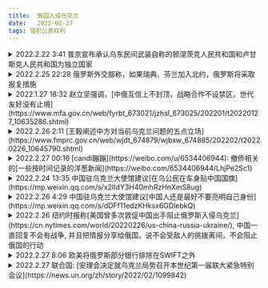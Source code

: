 ```yaml
---
title:  俄国入侵乌克兰
date:   2022-02-27
tags: 侵犯公民权利
---
```

<details markdown=1><summary markdown='span'>2022.2.22 3:41 普京宣布承认乌东民间武装自称的顿涅茨克人民共和国和卢甘斯克人民共和国为独立国家</summary>
[王磬](https://weibo.com/1747817202/LgBxTfm57): [简单总结下今晚，以及谈下该如何理解"普京宣布承认乌东两区为独立国家"这件事](https://weibo.com/1747817202/LgBxTfm57)

- 普京发表了一个长达一小时的电视演讲，内容很多，大意是：  
1）乌克兰从来就不是一个真正的国家，而是被俄罗斯创造的。乌克兰之所以会从俄罗斯分裂出去都是斯大林和列宁的错，现在要修正过来。  
2）乌克兰加入北约的计划对俄罗斯构成了直接威胁，乌克兰是美国的傀儡。  
3）乌克兰当局十分腐败，俄罗斯才能拯救它。  
4）宣布承认乌东两个地区的独立地位。

- 不少观察家认为这次演讲是富有侵略性的。俄罗斯研究专家Sam Greene称，他看过很多普京的演讲，但从没有像这一次这样的黑暗。没有了“2014年克里米亚演讲中的那种兴奋感、也没有那种高尚的道德感”。直接否定了乌克兰作为一个国家的存在，“这是一个为了让人们愤怒的演讲”。  
其中还有一些值得回味的小插曲，比如普京自曝他在多年以前跟克林顿见面时就提过俄罗斯加入北约的问题，但克林顿没怎么搭理他。演讲的前二十分钟里普京都在讲历史，为什么乌克兰自古以来就是俄罗斯不可分割的一部分？对此普京有一套完整的论述: [普京：关于俄罗斯人和乌克兰人的历史统一](https://weibo.com/ttarticle/p/show?id=2309404738701334020571)

- 第4）是讲话中最重要的内容。在演讲开始之前，普京已经电话告知了马克龙和朔尔茨，将签署法令承认顿涅茨克人民共和国和卢甘斯克人民共和国独立。所以不算意外。关于这两个独立地区与乌东冲突的来龙去脉见界面新闻: [打了八年，乌克兰东部到底有何冲突？](https://www.jiemian.com/article/7118272.html)。

- 该如何理解“普京承认乌东两地区独立”这件事？它最直接的后果，是意味着《明斯克协议》的破产。这是目前乌俄危机中最重要的斡旋框架，它的夭折意味着用外交途径解决乌俄危机已经基本堵死。  
2014年乌东冲突之后，由德法斡旋，与乌俄签了第一份《明斯克协议》，该协议的目的是在乌克兰现有边界内建立一个基于联邦制形式的东部政治解决方案。但这次协议签订后不久就很快再度开火。于是就有了第二个版本的《明斯克协议》，其中包括全面停火、撤走重型武器等。今年的乌俄危机中，《明斯克协议》框架下的”诺曼底模式“扮演了非常重要的作用。值得一提的是，中国也支持俄罗斯回到《明斯克协议》的框架中解决乌俄危机（王毅外长前几天在慕尼黑会议上的发言）

- 演讲结束后大约一个小时，普京宣布将向乌东两个新“独立”的地区派遣军队——以“维和部队”的名义。这算不算开战？有一些可以阐释的空间。它跟直接进攻基辅的性质还是很不一样的。这一方面意味着俄军将事实上正式迈过乌克兰的国境线，但另一方面，由于顿巴斯地区的冲突已经持续了八年，俄罗斯的军事力量此前也已经以军事援助的形式存在于该地区，是个灰色地带。不过，不管现在是否算全面开战，从普京今晚的演讲来看，他的目标肯定不会止于顿巴斯；他想拿下整个乌克兰。

- 现在的问题是各方会如何反应。欧美是否认为这一决定足以引发对俄罗斯的经济制裁？白宫在简报会上重申美军不会进入乌克兰作战。被问到俄罗斯进军顿巴斯是否能算军事进犯？回答称俄罗斯从2014年之后就以各种形式存在在那里。拜登称将对宣布独立的两个地区做出相应经济制裁，包括禁止美国人在乌东地区进行贸易投资经济活动，不过制裁尚不会直接波及俄罗斯。法国、德国、英国、欧盟也表示将会集体行动做出相应制裁。联合国安理会将在美东时间周一晚9点召开紧急会议。乌克兰正式请求安理会提供安全保障，唐宁街则说鲍里斯将在周二6点半爬起来开会，专门讲下制裁的事（当首相还真是蛮辛苦的。。。
</details>

<details markdown=1><summary markdown='span'>2022.2.25 22:28 俄罗斯外交部称，如果瑞典、芬兰加入北约，俄罗斯将采取报复措施</summary>
Fox News: [Russia says Finland, Sweden could face consequences if countries move to join NATO](https://www.foxnews.com/world/russia-finland-sweden-nato)
<details markdown=1>
A Russian official on Friday issued a warning to Finland and Sweden should both nations intend to join NATO, saying such moves would have "serious military-political repercussions."

During a news briefing, Russian foreign ministry spokesperson Maria Zakharova made the remarks as Russian forces continue to battle the Ukrainian military following an unprovoked invasion into the neighboring country.   
"Finland and Sweden should not base their security on damaging the security of other countries and their accession to NATO can have detrimental consequences and face some military and political consequences," she said in a video clip.   
The ministry later posted the same threat on Twitter.   
"We regard the Finnish government’s commitment to a military non-alignment policy as an important factor in ensuring security and stability in northern Europe," the tweet reads. "Finland’s accession to @NATO would have serious military and political repercussions."  
"Partnership with the alliance is very important for us. While maintaining a strong national defense, we retain the opportunity to apply for membership," he wrote. "It is the sovereign right of each nation to make decisions on its security policy."

In an interview with Fox News, Finnish Ambassador to the United States, Mikko Hautala, said Russia has always voiced opposition to his nation's membership to NATO.   
"I think we are really well prepared. We have one of the best armies in Europe. We have a really strong defense. We have really good international partners," he said. "We are not in a position that we would get scared because of one statement. There's nothing new. That's the old Russian position."  
"They've been telling that for many, many years," he added. 

Ukrainian leaders have expressed a desire to join NATO, but Russia has expressed fierce opposition to an expansion of the 30-member alliance, particularly on its border with neighboring Ukraine.   
As of Friday, Russian forces were closing in on the Ukrainian capital of Kyiv, but American intelligence experts have said Ukraine is putting up a greater resistance than anticipated. In an effort to defend the country, the government has handed out arms to citizens willing to fight. 

NATO Secretary-General Jens Stoltenberg said Thursday that the alliance would defend its member states should Moscow launch an attack.  
On Friday, he said NATO deployed its Response Force for collective security after Russian President Vladimir Putin threatened the alliance by telling it to withdraw forces from member nations or face consequences.  
"This goes far beyond Ukraine," Stoltenberg said. "This is about how Russia is actually challenging, contesting core values for our security. Then warning that NATO should withdraw all forces and infrastructure from almost half of our members."

NATO has not engaged in the conflict and has not sent any troops to help defend Ukraine. On Thursday, President Biden said the United States could get involved should Russian forces move into NATO countries.   
"If he did move into NATO countries we will be involved," he said of Putin. "We will be involved."
</details>{:style="margin-left: 2em"}
</details>

<details markdown=1><summary markdown='span'>2022.1.27 18:32 赵立坚强调，[中俄互信上不封顶，战略合作不设禁区，世代友好没有止境](https://www.mfa.gov.cn/web/fyrbt_673021/jzhsl_673025/202201/t20220127_10635286.shtml)</summary>
总台央广记者：俄罗斯外长拉夫罗夫26日表示，俄中新时代全面战略协作伙伴关系是21世纪国家间关系的典范，在某些方面甚至超过传统军事政治同盟关系。西方正企图利用制裁、舆论妖魔化、情报机构滋事挑衅等一切卑鄙手段，对像俄中这样奉行独立自主政策的国家施加“惩罚”。请问中方对此有何评论？

赵立坚：我们注意到了拉夫罗夫外长对两国关系作出的积极表态。这体现了俄中双方对发展两国关系的高度共识，中方对此表示赞赏。  
我想强调，**中俄互信上不封顶，战略合作不设禁区，世代友好没有止境**。两国将彼此视为外交优先方向，是基于各自长远发展作出的战略抉择，根本目的是造福两国和两国人民，维护世界和平稳定与国际公平正义。中俄关系是真正意义上新型大国关系的典范。对于非友即敌的冷战思维和基于一己私利拼凑起来的各种所谓“同盟”和“小圈子”，中俄不感兴趣，更不屑仿效。任何妖魔化和挑衅滋事的企图都注定失败。我们愿意继续同俄方一道，沿着两国元首擘画的方向坚定前行，充分释放两国合作的巨大潜力和优势，为动荡变革的世界注入更多稳定性和正能量。
</details>

<details markdown=1><summary markdown='span'>2022.2.26 2:11 [王毅阐述中方对当前乌克兰问题的五点立场](https://www.fmprc.gov.cn/web/wjdt_674879/wjbxw_674885/202202/t20220226_10645790.shtml)</summary>
2022年2月25日，国务委员兼外长王毅应约分别与英国外交大臣特拉斯、欧盟外交高级代表博雷利和法国总统顾问博纳通电话，重点就乌克兰局势深入交换意见。王毅阐述了中方对乌克兰问题的基本立场，概括为以下五点：  
一、中方主张尊重和保障各国的主权和领土完整，切实遵守联合国宪章宗旨和原则。这一立场是一贯的，也是明确的，在乌克兰问题上同样适用。  
二、中方倡导共同、综合、合作、可持续的安全观。认为一国的安全不能以损害他国安全为代价，地区安全更不能以强化甚至扩张军事集团来保障。冷战思维应当彻底摒弃。各国的合理安全关切应予尊重。在北约连续五轮东扩情况下，俄罗斯在安全方面的正当诉求理应得到重视和妥善解决。  
三、中方一直关注乌克兰问题的演变，目前的局势是我们不愿看到的。当务之急是各方保持必要克制，避免乌克兰现地事态继续恶化甚至走向失控。平民的生命财产安全应当得到有效保障，尤其要防止出现大规模人道主义危机。  
四、中方支持和鼓励一切有利于和平解决乌克兰危机的外交努力。中方欢迎俄罗斯和乌克兰尽快举行直接对话谈判。乌克兰问题的演变有着复杂历史经纬。乌克兰应当成为东西方沟通的桥梁，而不应沦为大国对抗的前沿。中方也支持欧方与俄罗斯就欧洲安全问题进行平等对话，秉持安全不可分割理念，最终形成平衡、有效、可持续的欧洲安全机制。  
五、中方认为联合国安理会应当为解决乌克兰问题发挥建设性作用，要以地区和平稳定为重，以各国普遍安全为重。安理会采取的行动应当给紧张局势降温而不是火上浇油，应当有利于推动外交解决而不是使局势进一步升级。鉴此，中方历来不赞成安理会决议动辄引用授权动武和制裁的第七章。  
王毅说，中国作为安理会常任理事国和负责任大国，始终忠实履行自身国际义务，为维护世界和平稳定发挥建设性作用。在和平与安全问题上，中国是纪录最好的大国。我们从未侵略他国、从不搞代理人战争、从不寻求势力范围、从不参与军事集团对抗。中国坚持走和平发展道路，致力于构建人类命运共同体。我们将继续坚定反对一切霸权强权，坚定维护广大发展中国家特别是中小国家的正当合法权益。
</details>

<details markdown=1><summary markdown='span'>2022.2.27 00:16 [candi蹦蹦](https://weibo.com/u/6534406944): 撤侨相关的[一些按时间记录的洋葱新闻](https://weibo.com/6534406944/LhjPe2Sc1)</summary>
<div markdown=1>
22.1.23 [美国要求美国公民离开乌克兰](https://www.cnbc.com/2022/01/24/state-department-urges-us-citizens-to-leave-ukraine-amid-russian-tension.html)  
22.1.24 [澳大利亚建议撤侨](https://www.theguardian.com/australia-news/2022/jan/25/australians-told-to-leave-ukraine-immediately-as-russian-military-threat-increases)  
22.2.11 [英国建议公民离开乌克兰](https://www.theguardian.com/uk-news/2022/feb/11/foreign-office-urges-uk-citizens-ukraine-leave-as-soon-as-possible)  
22.2.12 [日本要求日本公民离开乌克兰](https://english.kyodonews.net/news/2022/02/d43b59c2b0ee-japan-urges-nationals-to-leave-ukraine-over-crisis.html)  
22.2.12 [加拿大要求撤侨](https://www.aa.com.tr/en/world/canada-urges-its-citizens-to-immediately-leave-ukraine/2500539)  
22.2.12 [德国建议撤侨](https://www.dw.com/en/germany-joins-eu-nato-members-telling-citizens-to-leave-ukraine/a-60758319)  
22.2.13 [新加坡建议撤侨](https://www.channelnewsasia.com/singapore/singaporeans-ukraine-advised-leave-soon-possible-mfa-2495906)  
22.2.15 [美国关闭驻基辅大使馆](https://edition.cnn.com/2022/02/14/politics/us-embassy-kyiv-closure/index.html)  
<details markdown=1><summary markdown='span'>22.2.25 财新网: [中国开始部署包机安排撤侨](https://weibo.com/1663937380/Lh9Jpyqu8)</summary>
俄罗斯对乌克兰的进攻进入第二天，联合国2月25日表示，至少有127名平民伤亡。2月25日凌晨，中国驻乌克兰大使馆发布紧急通知，准备分批包机接返在乌中国公民，开始人员登记。  
中国驻乌大使馆称，当前中国在乌公民和中资企业处于较高安全风险，持有中国护照或旅行证的包括香港、澳门、台湾地区在内的中国公民可登记搭乘包机回国。搭乘包机根据自愿原则，包机派出时间根据飞行安全情况确定，届时将提前通知。登记时间截止到当地时间2月27日晚12点 。大使馆还提醒，期间做好安全和疫情防护，提前准备登机物品
</details>

<details markdown=1><summary markdown='span'>22.2.27 19:00 环球时报: [中国驻乌克兰使馆正协调其他方式撤侨](https://weibo.com/1974576991/Lhrbe9eDk)</summary>
【中国驻乌克兰使馆：除包机撤侨外，还在协调中国公民以其他方式离开乌克兰】

在紧张的俄乌局势中，滞留乌克兰的中国同胞牵动人心。27日，《环球时报》记者从中国驻乌克兰大使馆方面独家获悉，目前撤侨工作正在紧锣密鼓地展开。为保障与在乌同胞沟通渠道顺畅，使馆特意增设领事保护电话，协调出境、领事保护、安抚情绪等相关工作也在大力推进。中国驻乌使馆方面对《环球时报》记者表示，“虽然困难很多，但还是会有办法的”“广大同胞提出的愿望，我们会努力实现，民之所愿就是我们努力奋斗的目标。”  
“撤侨是使馆当前工作的重中之重。”中国驻乌克兰大使馆相关人士27日独家对《环球时报》记者表示：“在目前情况下，很多中国公民希望能够撤离回国。虽然这是一项复杂的系统性工作，做起来费心费力，但使馆上下仍在紧锣密鼓的展开撤侨工作。”  
这位中国驻乌使馆人士介绍，保障中国公民的安全是撤侨的前提条件，如果在撤离过程中遇到危险，就违背了撤离的初衷。为此，使馆需要从各方面着手，做出周密的安排。比如组织中国公民进行登记调查、和乌方进行前期沟通、做好应急预案等，工作量很大，现在每个环节都在紧张的推进当中。  
该人士还谈到了包机撤离的危险性，他说，现在当地实施严格的空中管制措施，空中时常遭遇炮击和导弹，如果在包机撤离过程中遇到危险，后果将不堪设想，因此现阶段包机撤侨的方案很难执行。  
“虽然困难很多，但还是会有办法的。”这位使馆人士对《环球时报》记者表示，“使馆正在积极考虑其他撤离方案，只要安全条件稍一具备，就会立即启动”。他说：“广大中国同胞提出的愿望，我们会努力实现，民之所愿就是我们努力奋斗的目标”。

《环球时报》记者了解到，除撤侨以外，中国驻乌使馆还在积极协调中国公民以其他方式离开乌克兰境内。相关人士透露，现在有中国同胞自行驾车到乌克兰西部地区与乌接壤的波兰、斯洛伐克、匈牙利等国，由于现在往西走的人很多，队伍排起长龙，在出境方面遇到很大困难。使馆通过和乌克兰方面协调，协助中国公民顺利出关。比如，昨天华为公司的40余名员工已经安全抵达斯洛伐克。

为保障在乌中国公民的人身和财产安全，中国驻乌使馆加紧推进一系列工作。这名相关人士对《环球时报》记者说，使馆第一时间把当地的安全提醒和有关规定传达给同胞，比如“宵禁的时候不能外出”“不能随意在街上走动”“远离窗户”“不要开灯”“听见防空警报要赶紧去地下室、避难所避难”等等。有的华人华侨不懂外语，使馆会事无巨细的逐一提醒。  
在当前局势下，做好在乌同胞的安抚工作也是使馆的工作重点。为保障与在乌同胞的沟通渠道顺畅，使馆特意增设领事保护电话，尽可能多与他们接触、倾听他们的诉求。此外，我驻乌使馆也在努力进行领事保护工作，比如有中国企业在乌克兰经营的工厂或者农场遇到困难，处于交战区，使馆就会做一些相关工作，争取能够使他们的财产得到保全。  
27日早些时候，中国驻乌克兰大使范先荣发表致全体在乌中国同胞的信，澄清有关“大使逃跑”的不实传闻，称“中国大使还在基辅，还在与广大的同胞们共同面对当前这段特殊困难的时期”。范先荣表示，我们每日每夜、加班加点做的最重要工作，就是大家的安危。所以我请大家放心，并且要有信心，中国使馆绝不会置大家的安危于不顾。中国共产党的初心和使命就是人民，现在民众有了困难，怎么可能看着不管！  
范先荣强调，祖国就在身后，使馆就在身边！这句话是真的。让我们大家一起来，共同努力，战胜目前暂时的困难，鼓励“同胞们，加油！”
</details>

<details markdown=1><summary markdown='span'>22.1.28 外交部: [中国呼吁各方保持冷静](https://www.mfa.gov.cn/web/fyrbt_673021/jzhsl_673025/202201/t20220128_10636086.shtml)</summary>
中新社记者：据报道，1月26日，埃塞俄比亚联邦政府通过决议，决定提前结束全国紧急状态。中方对此有何评论？

赵立坚：中方对埃塞俄比亚国内局势改善、政府决定提前结束全国紧急状态感到高兴。我们始终相信埃塞人民有智慧、有能力处理好内部事务，支持埃塞有关各方通过对话和谈判化解分歧，早日实现持久的停火与和解。  
中方一贯为非洲之角地区和平稳定积极发挥建设性作用。前不久，王毅国务委员兼外长访非期间提出“非洲之角和平发展构想”，得到了包括埃塞俄比亚在内的地区国家积极响应。中方愿同各方一道，继续为实现地区持久和平与发展繁荣共同努力。
</details>

<details markdown=1><summary markdown='span'>22.2.17 外交部: ["俄罗斯入侵乌克兰"是虚假信息](https://www.mfa.gov.cn/web/fyrbt_673021/jzhsl_673025/202202/t20220217_10643117.shtml)</summary>
总台央视记者：昨天，俄罗斯外交部发言人扎哈罗娃再次批评渲染“俄罗斯入侵乌克兰”做法，表示已经很久未见如此大量的虚假信息、污蔑和谎言集中出现。但美方声称，俄进一步军事“侵略”乌克兰的风险仍然存在。发言人对此有何评论？

汪文斌：散布虚假信息、制造紧张空气无助于乌克兰问题的解决，鼓吹集团对抗、挥舞制裁大棒只会给对话谈判增添阻力。美方应当重视并解决俄方在安全保障问题上的正当合理关切，为各方在新明斯克协议基础上寻求政治解决乌克兰问题发挥建设性作用，而不是炒作渲染危机、刺激局势紧张。中方支持一切符合新明斯克协议方向和精神的努力。
</details>

<details markdown=1><summary markdown='span'>22.2.18 外交部: [政治解决乌克兰问题不能以释放战争烟雾弹为筹码](https://www.mfa.gov.cn/web/fyrbt_673021/jzhsl_673025/202202/t20220218_10643443.shtml)</summary>
总台央视记者：当地时间17日，美国务卿布林肯在联合国安理会发表讲话称，美情报显示俄已走上战争道路，计划未来数日内进攻乌克兰。他还称，美分享上述情报旨在阻止战争而非发动战争。请问中方对此有何评论？

汪文斌：美国情报部门的可信度如何，在伊拉克、乌克兰等问题上已经得到检验。  
我要强调的是，政治解决乌克兰问题不能以释放“战争”烟雾弹为筹码，不能以制裁施压相威胁、更不能以煽动集团对抗为手段。各方应在新明斯克协议基础上，通过对话谈判妥善处理包括俄方在内的各方合理安全关切，推动乌克兰危机及相关问题的全面解决。
</details>

22.2.19 8:46 [赵立坚个人微博](https://weibo.com/u/7286955267): [美国情报就是个笑话【#中方回应美情报显示俄计划进攻乌克兰# 】@外交部发言人办公室 @人民视频](https://weibo.com/7286955267/Lg9KilThF)

<details markdown=1><summary markdown='span'>22.2.22 外交部: ["安全不可分割"原则很重要](https://www.mfa.gov.cn/web/fyrbt_673021/jzhsl_673025/202202/t20220222_10644486.shtml)</summary>
**法新社记者：中方一贯支持不干涉内政及尊重他国主权原则，俄罗斯承认“分裂地区”是否侵犯乌克兰主权？**

汪文斌：今天上午，王毅国务委员兼外长应约同美国国务卿布林肯通电话，在通话中，王毅国务委员阐述了中方在乌克兰问题上的相关立场。  
中方对乌克兰局势演变表示关注。中方在乌克兰问题上的立场是一贯的，任何国家的合理安全关切都应得到尊重，联合国宪章的宗旨和原则应当得到共同维护。乌克兰问题演变至今，与新明斯克协议迟迟未能有效执行密切相关。中方将继续按照事情本身的是非曲直，与各方接触。乌克兰局势正趋于恶化。中方再次呼吁各方保持克制，认识到落实安全不可分割原则的重要性，通过对话谈判缓和事态，化解分歧。

**路透社记者：中方是否承认“顿涅茨克人民共和国”和“卢甘斯克人民共和国”是两个新的独立国家？**

汪文斌：我刚才已经介绍了中方在乌克兰问题上的立场。乌克兰问题有着复杂的历史经纬和现实因素，中方在乌克兰问题上的立场是一贯的、明确的，没有发生变化。中方主张根据联合国宪章的原则，和平解决争端，呼吁相关各方保持克制，通过谈判化解分歧，避免局势继续升级。

**法新社记者：中方是否认为俄罗斯的最新举措违反新明斯克协议？**

汪文斌：中方在乌克兰问题上的立场是一贯的。我们认为任何国家的安全利益都应该得到尊重和维护。真正的安全应该是共同、综合、合作和可持续的。

**《纽约时报》记者：俄罗斯坚称乌克兰并非“独立国家”，而中方坚称台湾是中国的一部分。两者是否有相似之处？**

汪文斌：我刚才已经阐明了中方在乌克兰问题上的立场。  
既然你提到台湾问题，我愿强调，世界上只有一个中国，台湾是中国领土不可分割的一部分，这是无可辩驳的历史和法理事实。一个中国原则是公认的国际关系准则。中国人民有坚强决心、坚定意志、强大能力捍卫国家主权和领土完整。

**路透社记者：英国认为俄罗斯已开始入侵乌克兰，因此已决定对俄实施制裁。中国将于何时自乌撤离本国公民？**

汪文斌：我刚才已经介绍了，中国外交部和驻乌克兰使馆将继续和在乌中国公民和企业保持密切联系，及时提供领事保护与协助，切实维护其安全和正当权益。
</details>

<details markdown=1><summary markdown='span'>22.2.23 外交部: [中国在乌克兰问题上发挥了发挥建设性作用](https://www.mfa.gov.cn/web/fyrbt_673021/jzhsl_673025/202202/t20220223_10644870.shtml)</summary>
总台央视记者：能否介绍一下中方为解决乌克兰问题发挥了什么作用？

华春莹：在地区热点问题上，中方一向致力于劝和促谈，为推动和平解决地区热点问题发挥建设性作用。  
在乌克兰问题上，同近段时间以来美方不断向乌输送武器、推高紧张、制造恐慌甚至渲染战争形成鲜明对比的是，中方始终呼吁各方尊重和重视彼此的合理安全关切，努力通过谈判协商解决问题，共同维护地区和平稳定。16日，习近平主席同马克龙总统通话时强调，有关各方应该坚持政治解决的大方向，充分利用包括诺曼底机制在内的多边平台，通过对话协商寻求乌克兰问题的全面解决。近日，王毅国务委员兼外长通过视频出席慕尼黑安全会议中国专场时也强调，各方应该切实负起责任，为和平而努力，而不是一味推高紧张、制造恐慌、甚至渲染战争。  
现在问题的关键是，作为当前乌克兰局势紧张的始作俑者，美方在这场危机中扮演了什么角色？发挥了什么作用？如果有人一边火上浇油，一边指责别人救火不力，这种行为是不负责任的，也是不道德的。

《中国日报》记者：个别美国媒体认为，中方现在在乌克兰问题上的表态立场同中方一贯奉行的尊重国家主权和领土完整原则相矛盾。你是否同意这种看法？

华春莹：中方在乌克兰问题上的立场是一贯的，没有变化。  
中方表态符合中方一贯坚持的推动对话协商解决地区热点问题的立场。中方始终秉持客观公正，站在和平正义的一边，按照事情本身的是非曲直决定自身立场，主张各国都要根据联合国宪章的宗旨和原则和平解决国际争端。个别人指责中方有关乌克兰问题的立场违背尊重国家主权和领土完整原则，这要么是别有用心，要么是故意歪曲误解。  
凡事都要讲道理，凡事也都有因果关系。乌克兰问题有其复杂历史经纬，局势演变至今是各种因素共同作用的结果。要想正确客观认识并寻求理性和平的解决方案，有必要了解乌克兰问题的来龙去脉，在平等和相互尊重的基础上，妥善解决彼此合理安全关切。一些国家应该想一想，在美方违背同俄罗斯的协议5次将北约东扩至俄家门口并部署大量先进进攻性战略武器时，他们有没有想过把一个大国逼到绝地的后果？  
当前形势下，和平解决乌克兰问题的大门并没有完全关上。我们希望有关当事方保持冷静和理性，致力于根据联合国宪章原则，通过谈判和平解决有关问题。中方将继续以自己的方式劝和促谈，欢迎并鼓励一切致力于推动外交解决的努力。
</details>

<details markdown=1><summary markdown='span'>22.2.24 外交部: [俄国的行为不能称为"侵略"](https://www.mfa.gov.cn/web/fyrbt_673021/jzhsl_673025/202202/t20220224_10645295.shtml)</summary>
**法新社记者：中方一直未谴责俄罗斯对乌克兰的行为，当前普京总统已开始入侵乌克兰，今天中方是否会谴责俄罗斯的行动？**

华春莹：中方正密切关注最新事态。我们呼吁各方保持克制，避免局势失控。

**彭博社记者：中方是否认为俄罗斯的行动是侵略？是否违反联合国宪章？**

华春莹：关于乌克兰问题，我们已经表明中方原则立场。乌克兰问题有着非常复杂的历史背景和经纬，演变到今天这种局面，是各种因素共同作用的结果。  
我们注意到今天俄方宣布在乌东地区开展特别军事行动，俄罗斯国防部称其武装力量不会对城市实施导弹、航空和火炮袭击。中方密切关注当前最新事态的发展，呼吁各方保持克制，避免局势失控。  
同时我也想再次强调中方的一贯立场。各国安全应该是共同、合作、可持续的安全，各方的合理安全关切应该得到尊重和解决。我们希望各方不要把和平大门关上，继续致力于对话、协商、谈判，努力尽快缓解事态，不要使局势进一步升级。  

**总台央视记者：美国务院发言人普莱斯就乌克兰问题表示，中国应该尊重国家主权和领土完整原则，中方有义务敦促俄罗斯在乌克兰问题上作出让步，但中俄关系发展方向令人担忧。中俄联合声明表明中国试图利用对俄罗斯的影响来达成两国创造世界秩序的目的。你对此有何评论？**

华春莹：我注意到美国国务院发言人有关表态。  
首先，关于如何尊重国家主权和领土完整问题，美方恐怕没有资格告诉中方怎么做。对于国家主权和领土完整问题，中国人民有着特别真实而深刻的理解和感受。近代以来，中国遭受过八国联军和外国殖民侵略，有着对于丧权辱国的刻骨铭心的悲惨记忆。就在并不遥远的20多年前，中国驻南联盟使馆被北约轰炸、造成3名中国记者牺牲，多人受伤。北约还欠着中国人民的血债。而今天我们依然面临美国伙同其几个所谓盟友在涉疆、涉港、涉台等问题上肆意干涉中国内政、破坏损害中国主权安全的现实威胁。中国也还是唯一一个还没有实现祖国完全统一的安理会常任理事国。正因为如此，中国一贯坚决维护联合国宪章宗旨原则和国际关系基本准则，坚决维护国家主权、安全和领土完整，坚决维护国际公平正义。  
而美国，建国不到250年的时间里，只有不到20年没有对外发动军事行动，而军事干预的名义有时是民主，有时是人权，有时索性就用一小瓶洗衣粉，有时甚至就编一个假消息。这样的国家对于尊重国家主权和领土完整的理解肯定是和我们不一样的。对此，国际社会也都看得十分清楚。  
至于美方暗示俄罗斯有中国背后支持才行动，相信俄方会很不高兴听到这种说法。俄罗斯是安理会常任理事国，是独立自主的大国，俄方完全基于自身判断和国家利益独立自主制定并实施自己的外交战略。  
我还必须强调指出，中俄关系建立在不结盟、不对抗、不针对第三方的基础上，同美方以意识形态划线，拉帮结伙搞“小圈子”和集团政治、制造对抗分裂有根本和质的不同。对于那种非友即敌的冷战思维和拼凑所谓“同盟”和“小圈子”的做法，中方不感兴趣，也无意效仿。  
至于中俄联合声明，我们建议美方再认真仔细阅读一下。中俄加强战略沟通协调，坚定维护联合国在国际事务中发挥核心协调作用的国际体系，坚定维护包括《联合国宪章》宗旨和原则在内的以国际法为基础的国际秩序，恰恰是负责任的表现，是维护国际战略安全与稳定的积极因素。

**英国独立电视新闻记者：尽管看到今天上午乌克兰形势的最新变化，你似乎认为和平仍然可能，习近平主席是否计划与其好友普京总统通话，呼吁保持冷静，寻求外交解决？**

华春莹：和平的大门永远都不应被轻易关闭。即便乌克兰局势发展到了今天，我们仍然呼吁有关各方保持克制，采取建设性行为，尽快缓和事态，不要使局势进一步失控。  
中方一贯主张各方尊重和重视彼此合理安全关切，努力通过谈判协商和平解决地区热点问题。我昨天介绍了中方为推动和平解决乌克兰问题所做努力。习近平主席近期和马克龙总统通话以及王毅国务委员兼外长视频出席慕安会时都呼吁各方坚持政治解决的大方向，切实负起责任，为和平而努力。

**法新社记者：在昨天的记者会上，中方批评美方在乌克兰推高紧张、制造恐慌，最近24小时的事态变化是否说明，美方的警告其实是有根据的？中方是否应该早些倾听美方警告并请本国公民自乌克兰撤离？**

华春莹：美方一段时间以来一直在不断推高紧张、煽动战争。你们应该知道过去一段时间里，美方向乌克兰运送进多少武器弹药吗？  
当时如果各方都多做劝和工作，多尊重和照顾彼此安全关切，合理妥善解决，使局势软着陆，那今天情况会是怎么样？美方放出消息称16日俄方大规模侵入，俄方称这是虚假消息。你是愿意看到美方喊“狼来了”成真？还是真正出自对乌克兰人民以及地区和平安全的关心，希望事情消灭于萌芽状态，不走到今天这个地步呢？  
中方从一开始就本着负责任的态度，劝说有关方不要推高紧张、煽动战争。中方做法是负责任的。而那些跟在美国后面煽风点火，等火烧起来了以后却指责别人的，才是不负责任的行为。作为始作俑者，点火者应该考虑如何以实际行动尽快把火扑灭。

**法新社记者：俄罗斯明确宣布不会攻击城市，而仅打击军事目标，所以你认为不攻击城市而仅打击军事目标的对他国侵略是可以接受的对吗？你还提到美方向乌克兰提供弹药，但是一个主权国家，自任何来源购买武器弹药用于自卫，这难道不是它的权利吗？**

华春莹：你应该注意到了，俄方声明称对乌进行特别军事行动，俄罗斯武装力量不会对乌克兰城市实施任何导弹和火炮袭击。  
对于“侵略”的定义，还是应该回到如何看待当前乌克兰局势这个起点。我们多次讲过，乌克兰问题有非常复杂的历史背景和经纬，演变到今天这个局面并不是我们每个人都希望看到的。希望各方做出共同努力，给和平一个机会，致力于通过对话协商谈判，尽快把局势缓和下来。  
至于主权国家是否有权购买武器。我想问你一个问题：如果在你身边两个人吵起来要打起来，你是给他递武器、递枪、递匕首呢？还是首先劝他们不要打起来，然后客观了解发生冲突的来龙去脉，帮他们和平解决问题呢？这是一个非常简单的道理。武器从来不能解决所有问题。这个时候不应该火上浇油，而是应该想办法一起把火扑灭，维护住和平。  
我也想向你提出一个问题。你们西方媒体定义用的词是“侵略”，但之前美方未经联合国授权对伊拉克、阿富汗非法采取单方面军事行动并造成大量无辜平民伤害时，你们当时用的是“侵略”这个词吗？还是别的什么词？

**阿纳多卢通讯社记者：俄罗斯国防部发表声明表示，俄军今天上午打击了乌克兰防空力量，这通常被视为侵略的开始，如果情况属实，中方是否会将其视为对主权国家的进攻？**

华春莹：中方密切关注着事态发展。乌克兰局势发展到今天，不是我们所希望看到的。所以我们持续呼吁各方保持克制，尽快通过对话协商解决问题，让局势缓和下来。

**法新社记者：在最近24小时，自军事行动开启以来，中方是否曾与乌方通话？具体来说，是否与乌总统泽连斯基通话？或者是否有通话计划？**

华春莹：现在各方都很忙。中方正密切关注形势发展，并持续呼吁各方保持克制，致力于通过对话谈判尽快缓和事态，避免局势失控。

**法新社记者：你之前提到了法国和德国在这场争端中的斡旋努力，目前法德均明确谴责了俄罗斯的行动，你是否认为，这说明谈判努力无效，唯有包括中国在内的整个国际社会的强烈谴责方能使俄罗斯退却？**

华春莹：一段时间以来，包括法国、德国在内的一些欧洲国家进行了一些斡旋工作。乌克兰问题非常复杂。7年多前基辛格博士曾经公开对乌克兰问题发表过评论，他认为如果乌克兰想要生存和繁荣，就不能成为任何一方对抗另一方的前哨，而应成为东西方之间的桥梁。  
旁观者清。国际社会各方应该冷静了解乌克兰问题演变的历史经纬。在此基础上共同努力，推动相关方通过对话谈判尽快缓和局势，避免失控，和平解决。欧方的确也应该思考，什么样的安全格局最符合欧洲利益。  
你提到谴责俄罗斯。我不知道之前当有关国家做拱火点火的错事的时候，它的伙伴有没有尽全力阻止其在错误的方向越走越远，直到不可收拾的地步。当前局面谁都不希望看见、也不符合任何一方利益。希望各方共同努力，呼吁相关方保持克制，不要使局势进一步失控。

**路透社记者：你刚才说希望各方呼吁保持冷静、避免局势升级，中方多次重复这一立场，请问中方是否会呼吁俄罗斯撤军？**

华春莹：我们呼吁所有相关方保持克制。

**法新社记者：美国2003年入侵伊拉克，我社当时使用了“入侵”一词。昨天，你表示美方在伊拉克的所作所为侵犯了伊拉克的主权和领土完整。那么，为什么现在不认为乌克兰的主权和领土完整遭受侵犯呢？你能否解释一下乌克兰的情形和当年伊拉克的情形有何不同？这是否是一种双标呢？俄罗斯入侵乌克兰就可以，但美国不能入侵伊拉克。**

华春莹：“双重标准”这个词用不到中国头上，因为中方立场光明磊落。中方一向认为，各国的主权和领土完整都应得到尊重，联合国宪章宗旨和原则都应当得到共同维护，这是中方一贯秉持的原则，也是各国都应当坚持的国际关系基本准则。  
与此同时，中方认为，一国安全不能建立在损害别国安全的基础上，更不能出于寻求自身绝对安全优势，肆意损害别国主权安全。各国的合理安全关切都应得到尊重。  
你应该知道伊拉克问题的由来。当时美国国务卿凭着一小瓶洗衣粉和一个莫须有的罪名，就对伊拉克发动军事打击，给伊拉克人民造成严重灾难。这是赤裸裸的侵略，国际社会对此是有共识的。  
你应该也认真读了普京总统的讲话。我不是俄罗斯外交部发言人，不会站在俄方的立场讲话。但我想，作为旁观者和非当事方，应该秉持客观公正立场，看到乌克兰问题的复杂历史经纬以及各种因素交织演变。  
公正的斡旋调解不仅要看到眼前，也要看到事情的整个来龙去脉，不仅要推动治标也要治本。这就是为什么中方一直呼吁各有关方面保持克制，致力于通过对话谈判解决问题。

**路透社记者：目前有多少中国公民在乌克兰？中方对他们有什么最新指示吗？**

华春莹：中国在乌克兰公民的具体人数我目前还不掌握。中国驻乌克兰使馆已经发布了安全提醒。鉴于当前的形势，提醒在乌克兰的中国公民和中资企业注意保护自己的人身安全，以免发生意外伤害。中国驻乌克兰使馆也同当地留学生和中国商会等保持着联系，提醒他们要关注中国使馆第一时间发布的消息，提醒在乌中国公民不要前往局势不稳定的地区。此外还呼吁在乌中国公民，此时要体现出中国人民历来团结奋斗、互帮互助的优良传统。如果遇到困难，希望大家能互相帮助，互相伸出援助之手，在这种困难时刻相互温暖，相互帮助。另外使馆也提醒中国公民不要恐慌。如果有人遇到问题，使馆会予以全力帮助。

**法新社记者：在何种情况下，中国会谴责俄罗斯在乌克兰的行动？具体而言，中方会因俄罗斯的何种行动对其进行谴责？  **

华春莹：你为什么一直穷追不舍要求中方谴责？  
我们已经说过，乌克兰问题的历史经纬非常复杂，局势演变到今天是各种因素共同作用的结果。正确的做法是客观全面了解来龙去脉和演变经纬，然后通过对话协商和平解决问题。各国安全应该是共同的、综合的、可持续的，只有这样的安全才是持久的。  
你反复追问中方何时同美欧等国一起谴责，这倒提醒我，正是你提到的美国等几个国家在不断干涉中国内政问题，基于虚假信息对中方发起各种攻击。  
在国际关系中，不应该老做这种强加于人的事情，而是应该根据事情本身的是非曲直，允许各国独立作出判断。

**路透社记者：中方是否认为俄罗斯入侵乌克兰？如果不是的话，为什么？**

华春莹：我给你提一个建议，你可以去问问美方，他们不断拱火、点火，现在打算怎么灭火？

**路透社记者：中方是否采取足够措施积极主动地推动实现乌克兰的和平，中方对此满意吗？**

华春莹：我们希望乌克兰和平，不希望看到乌克兰局势演变到今天这样的局面。我们呼吁，有关方通过对话缓和事态，保持克制。同时，凡事皆有因果，不仅要治标，也要治本，这需要有关各方共同努力。  
你今天一直在纠缠中国。中国是当事方吗？点火的人、煽火的人、火上浇油的人是谁？中国有句话叫做解铃还须系铃人，乌克兰问题需要直接当事方谈判解决。你们执意用的一些词很容易让我们联想到，那些基于虚假信息和谣言动辄对中国妄加的指责，让我们觉得很不舒服。  
我希望你们冷静、理智、克制，同中方一起呼吁各方保持克制，多做灭火的事，不要让局势进一步失控。

**路透社记者：请问中方领导人是否支持普京总统入侵乌克兰？**

华春莹：我非常讨厌你这样提问的方式，充分地暴露出对中国的思维——先入为主、偏见傲慢、乱扣帽子。中方不是当事方，一直在做劝和促谈的工作。  
我昨天详细介绍了我们所观察到的来龙去脉，普京总统也发表了详细的讲话。你们为什么不愿意费点时间去认真地读一读呢？为什么不能静下心来，跳出自己的固定思维模式，理性客观地看待呢？谁拱的火？谁点的火？谁在火上浇油？解铃还须系铃人。应该由直接当事方去谈判解决。  
俄罗斯是独立自主的大国、安理会常任理事国，独立自主做外交决策。中国的立场非常清楚，对于任何地区热点问题，我们的立场始终如一，那就是致力于通过对话协商谈判和平解决问题。  
当伊拉克、叙利亚、阿富汗等一些国家被非法军事打击，包括最近阿富汗人民的70亿美元被美方非法掠夺时，你们谴责了吗？你们主持公平正义了吗？你们去质问过美国政府吗？所以我认为你刚才的问题不是作为一个新闻记者应有的客观问题，你没有持中立立场，你是先入为主。作为记者，你们不应该把你们预先设定的结论强加给别人。

**法新社记者：我知道你觉得我们都很情绪化，但当战争发生，肯定会导致伤亡。我想说的是，联合国安理会将于明天发布阿尔巴尼亚和美国起草的决议，并在纽约时间的周五就此投票。你能告知中方将如何投票吗？**

华春莹：我们会基于中方一贯立场，本着联合国宪章宗旨原则处理相关问题。
</details>

<details markdown=1><summary markdown='span'>22.2.28 外交部: [一国安全不能建立在损害别国安全的基础之上](https://www.fmprc.gov.cn/fyrbt_673021/jzhsl_673025/202202/t20220228_10646369.shtml)</summary>
**国际市场新闻社记者：一些西方国家将俄罗斯剔除出环球银行间金融通信协会（SWIFT）支付系统。中方对此有何评论？这对中俄之间的金融交易和中国银行交易有何影响？中方对此有何回应？**

汪文斌：中方不赞成用制裁手段解决问题，更反对没有国际法依据的单边制裁。实践早已证明，制裁非但解决不了问题，还会制造出新的问题，不仅造成经济上“双输”或“多输”这个局面，还会干扰影响政治解决的进程。

**西班牙《阿贝赛报》记者：俄罗斯外交部发言人在被问到俄罗斯是否有朋友时称，中国（对乌克兰局势）的反应就是一个例子。中国认为自己的反应是对俄罗斯的支持吗？中国对这场冲突持中立立场吗？**

汪文斌：中俄是全面战略协作伙伴，中俄关系不结盟、不对抗、不针对第三方。我们在乌克兰问题上的立场是一贯的。中方一向按照事情本身的是非曲直决定自己的立场和政策。

**深圳卫视记者：据报道，美国不具名高官称，去年12月以来，美方6次在美中外长会谈等高层对话中指出俄罗斯正准备袭击乌克兰，恳请中方劝阻俄方。中方对此不以为然，甚至将有关情况转告俄，强调中方不会试图阻止俄行动。中方对此有何评论？**

汪文斌：我们坚决反对美方捏造不实信息，抹黑中国形象。我注意到，近期美国国际问题专家托马斯·弗里德曼和美国前众议员加巴德都就美国在乌克兰危机中所起的作用提出批评。美方应当反躬自省。  
正如我刚才所强调的，中方一贯根据事情本身的是非曲直决定我们的立场和政策，一向站在和平合作和公道正义一边。连日来，习近平主席同俄罗斯总统普京、法国总统马克龙等领导人通电话，指出中方支持俄方同乌方通过谈判解决问题，呼吁各方坚持政治解决的大方向，通过对话协商寻求乌克兰问题的全面解决。  
王毅国务委员兼外长也与多国外长和政要通电话，阐述中方在乌克兰问题上的五点立场，强调冷战思维应当彻底摒弃，各国的合理安全关切应予尊重，当务之急是各方保持必要克制，避免乌克兰现地事态继续恶化甚至走向失控。平民的生命财产安全应当得到有效保障，尤其要防止出现大规模人道主义危机。中方支持和鼓励一切有利于和平解决乌克兰危机的外交努力。乌克兰应当成为东西方沟通的桥梁，而不应沦为大国对抗的前沿。中方也支持欧方与俄罗斯就欧洲安全问题进行平等对话，秉持安全不可分割理念，最终形成平衡、有效、可持续的欧洲安全机制。  
中方的做法同个别国家制造危机、转嫁危机、从危机中渔利的做法形成鲜明对比。究竟哪种做法有利于欧洲的和平稳定和长治久安，相信大家会得出公正的结论。  
我们希望各方能和中方一道，给紧张局势降温而不是火上浇油，推动外交解决而不是使局势进一步升级。中方将继续为寻求和平、实现和平发挥建设性作用。

**法新社记者：上周，中国外交部说乌克兰是主权国家。那么，中方是否认为乌克兰政府是合法政府？如果是，中国是否呼吁俄罗斯尊重乌克兰民选政府？**

汪文斌：各国主权和领土完整都应当得到尊重和维护，联合国宪章宗旨及原则都应当得到共同维护，这是中方一贯秉持的原则，也是各国都应该坚持的国际关系基本准则。与此同时，中方也一贯认为，一国安全不能建立在损害别国安全的基础之上，更不能出于寻求自身绝对军事优势和绝对安全而肆意损害别国主权和安全，各国的合理安全关切都应该得到尊重。
</details>
</div>{:style="margin-left: 2em"}
</details>

<details markdown=1><summary markdown='span'>2022.2.24 13:35 中国驻乌克兰大使馆建议[在乌公民在车身贴中国国旗](https://mp.weixin.qq.com/s/x2IIdY3H40mhRzHnXmS8ug)</summary>
从2月24日起， 乌克兰局势急剧恶化，一些城市已经发生爆炸事件，军事行动已在展开。乌安全风险陡然上升。

中国驻乌克兰使馆在此提醒在乌中国公民和中资企业：  
1、社会秩序混乱失控，特别是城里发生严重骚乱时，在大街上行走可能成为被攻击的目标，交通也可能随时被阻，仓促外出可能遭遇不可控风险。最好待在家里，且远离窗户和玻璃，以免发生意外伤害。如出现危险情况，一定要保持冷静，一切以确保人身安全为首要并第一时间联系当地强力部门。  
2、与当地华侨华人协会、留学生会、中国商会及熟人朋友保持联系，互通信息，互相帮助。如遇断网、断电、断手机信号，不要慌张，待通讯方式恢复后第一时间关注使馆通过各种方式，特别是微信公众号和官网发布的信息。  
3、如开车长途旅行，注意沿途是否可以加油，防止加油站关闭，导致无法继续前行。可在车身明显处贴上中国国旗。  
4、密切关注事态发展，并注意当地发布的安全提示，不要前往局势不稳地区。  
5、中国人民历来具有团结奋斗、互帮互助的优良传统，出门在外更是需要中国同胞之间发扬这种精神，相互之间要努力伸出援助之手，体现中国人的形象和中国的力量。特别是在乌的中国企业、有着在乌丰富工作和生活经历的华商华侨等，要多帮助经验经历少的其他同胞，特别是留学生。困难时刻，相互温暖、相互帮助最重要。  
6、请大家思想上不要恐慌。使馆将与大家同在，并全力解决大家遇到的问题。

乌克兰紧急求助电话：火警101、报警102、急救103  
外交部全球领事保护与服务应急呼叫中心电话：+86-10-12308或+86-10-59913991。  
中国驻乌克兰大使馆领事保护电话：+380503550734  
使馆24小时值班电话:  
+380503215879（留学生）  
+380503837951（中资企业）  
中国驻敖德萨总领馆领事保护电话：+380936424266
</details>

<details markdown=1><summary markdown='span'>2022.2.26 4:29 中国驻乌克兰大使馆建议[中国人还是最好不要亮明自己身份](https://mp.weixin.qq.com/s/dDFf11edzKHksx6GDlebkQ)</summary>
最近一段时间，随着乌俄战事不断升级，乌社会上极端行为增加，出言不逊甚至持枪射击，给我在乌中国公民造成安全风险。  
中国驻乌克兰使馆谨提醒广大同胞：在当前乌安全形势特殊时期，要高度重视与乌民众友好相处，避免就具体问题发生争执，努力通过友好方式解决问题。尽量不要外出活动，远离军事设施、军队人员和持枪者，以减少安全风险。不要对正在发生的交火及人员进行拍摄，也不得在未征得对方同意情况下拍照。**不要随意亮明身份及展示具有识别性的标识。**  
另，谨防有关搭乘包机、高薪参加雇佣军等各类诈骗宣传，有关我公民撤离回国的一切事宜均以使馆发布的通知为准。
</details>

<details markdown=1><summary markdown='span'>2022.2.26 纽约时报称[美国曾多次敦促中国出手阻止俄罗斯入侵乌克兰](https://cn.nytimes.com/world/20220226/us-china-russia-ukraine/), 中国一直回复不会有战争, 并且把情报分享给俄国，说不会受敌人的挑拨离间，不会阻止俄国的行动</summary>
华盛顿——据美国官员表示，三个月以来，拜登政府高级官员与中国高级官员举行了六次紧急会议，美方在会上拿出了俄罗斯在乌克兰附近[集结军队](https://www.nytimes.com/interactive/2022/world/europe/ukraine-maps.html)的情报，并恳请中方告诉俄罗斯不要入侵。  
每一次，包括外交部长和驻美大使在内的中方官员都予以回绝，声称他们并不认为入侵行动正在酝酿中。美国官员表示，在去年12月的一次外交会谈后，美方官员得到情报，显示北京与莫斯科分享了这些信息，并告知俄罗斯人，美国正在试图挑拨离间——而中国不会试图阻碍俄罗斯的计划和行动。  
此前未见诸报道的中美官员会谈表明，拜登政府如何试图利用情报发现和外交手段，说服一个被其视为日益强大的对手的超级大国出手阻止入侵乌克兰，而习近平领导的这个国家又是如何坚持站在俄罗斯一边，即便莫斯科计划发动军事进攻的证据在整个冬天不断增加。  
本报道是基于了解这些谈话内容的高级政府官员的采访。由于外交事务的敏感性质，他们要求匿名。中国大使馆没有回复置评请求。  
中国是俄罗斯最强大的伙伴，多年来，双方一直在外交、经济和军事等多个领域加强联系。在今年以前，习近平和俄罗斯总统普京这两名对全球权力抱有一些共同看法的独裁者已经以国家领导人的身份举行了37次会面。一些美国官员认为，如果还有哪个世界领袖可以让普京在入侵乌克兰的事情上三思，那就是习近平了。  
但这样的外交努力失败了。在承认乌克兰东部两个俄罗斯支持的叛乱飞地为独立国家后，普京在周四凌晨发动了对乌克兰的全面入侵。  
一些美国官员表示，中俄关系似乎比冷战以来的任何时候都更牢固。现在，两国以对抗美国及其欧亚盟友的意识形态统一阵线的姿态出现，即便普京入侵了乌克兰仍是如此，多年来，中国一直承认后者的主权。  
随着乌克兰危机的爆发，美国和欧洲官员对中俄关系日益增长的担忧达到了一个新的高峰。恰是在50年前，美国前总统尼克松前往中国进行历史性访问。重启了两国外交关系，双方携手抗衡苏联。在那之后的40年间，特别是随着利润丰厚的贸易关系的发展，美中关系不断加强，但随后由于相互猜疑、不断加剧的战略竞争以及对权力和治理的对立看法，两国关系出现裂痕。  
在最近关于乌克兰问题的私下会谈中，美国官员从中国同行那里听到了与中国在公开场合一贯表达的强硬立场相一致的言论。跟据美方的说法，这表明一种更加敌对的态度已经根深蒂固。  
周三，在普京下令军队进入乌克兰东部但仍未全面入侵前，中国外交部发言人华春莹在[新闻发布会](https://www.mfa.gov.cn/web/wjdt_674879/fyrbt_674889/202202/t20220223_10644870.shtml)上说，美国才是“当前乌克兰局势紧张的始作俑者”。  
“在乌克兰问题上，近段时间以来美方不断向乌输送武器、推高紧张、制造恐慌甚至渲染战争，”她说，“如果有人一边火上浇油，一边指责别人救火不力，这种行为是不负责任的，也是不道德的。”  
她还说，“在美方违背同俄罗斯的协议五次将北约东扩至俄家门口并部署大量先进进攻性战略武器时，他们有没有想过把一个大国逼到绝地的后果？”面对外国记者的追问，她拒绝将俄罗斯的进攻描述为“入侵”。  
随着俄罗斯开始对邻国发起袭击，华春莹激烈的反美言论令许多现任和前任美国官员以及美国的一些中国问题专家感到震惊。但这波言语攻击呼应了中俄在2月4日发布的一份长达5000字的联合声明中的要点，当时习近平与普京借北京冬奥会开幕之机进行了会晤。在那份文件中，两国宣布，他们的伙伴关系“没有止境”，并将联合起来对抗美国领导的民主国家。在声明中，中国还明确站在俄罗斯一边，谴责北约的扩张。  
上周六，中国外交部部长王毅在慕尼黑安全会议的视频讲话中谴责了北约。欧洲领导人反过来指责中俄试图联手推翻他们和美国人所说的“基于规则的国际秩序”。王毅的确表示，乌克兰的主权应当得到“尊重维护”——这是北京经常提到的一个外交政策原则，但自俄罗斯启动全面入侵以来，没有一个中国官员用这样的措辞提及乌克兰。  
“他们声称中立，声称自己坚持原则，但他们所说的一切都是反美的，他们责怪北约，接受俄罗斯的立场，”乔治敦大学教授、曾在奥巴马政府担任白宫国家安全委员会亚洲事务高级主管的麦艾文(Evan Medeiros)说。“问题是：这种姿态的可持续性如何？这会对他们和美国与欧洲的关系造成多大损害？”  
在拜登总统和习近平主席去年11月15日举行视频峰会后，拜登政府就开始与中国进行外交接触，试图避免这场战争。白宫官员当时表示，在通话中，两位领导人承认两国关系面临挑战，但双方都同意在健康安全、气候变化和核武器扩散等共同关心的问题上努力合作。中美关系目前处于数十年来的最低点。  
会后，美国官员认为，俄罗斯在乌克兰周围集结军队是当前中美可以试图共同化解的最为紧迫的问题。一些官员认为，视频峰会的结果表明，美中关系是有可能得到改善的。一名官员说，也有人对此持怀疑态度，但认为尽力防止俄罗斯的进攻是当务之急。  
几天后，白宫官员在中国大使馆与秦刚大使会面。他们告诉他美国情报机构的发现：包括装甲部队在内，俄罗斯军队正逐渐对乌克兰形成包围之势。11月2日，中情局局长威廉·伯恩斯飞往莫斯科，与俄罗斯方面就这一消息进行当面对证。11月17日，美国情报机构官员与北约分享了他们的发现。  
在中国大使馆，俄罗斯的侵略是首先被提起的话题，这场讨论持续了超过一个半小时。除了摆出情报，白宫官员还告诉大使，如果俄罗斯入侵，美国将对俄罗斯的企业、官员和商人实施严厉制裁，程度将远超奥巴马政府在2014年俄罗斯占领乌克兰克里米亚半岛后宣布的制裁。  
美国官员表示，由于中俄之间的商贸关系，随着时间的推移，这些制裁也会伤害到中国。  
他们还指出，他们知道中国如何帮助俄罗斯避开了2014年的部分制裁，并警告北京未来不要再提供这样的援助。他们认为，由于中国被广泛视为俄罗斯的合作伙伴，如果普京入侵，中国的全球形象可能会受到影响。  
传达出的信息已经很明确了：说服普京软化立场符合中国的利益。但他们的恳求没有起到任何作用。一名美国官员说，秦刚对此持怀疑态度。  
美国官员又至少三次与中国大使就俄罗斯问题进行了交谈，既有在大使馆的面谈，也有通过电话交谈。副国务卿温迪·舍曼和秦刚通了一次电话。后者继续表示怀疑，并称俄罗斯在欧洲有着合理的安全担忧。  
美国方面还提高了外交接触的层级：国务卿布林肯在1月下旬的一次会面中对王毅提到了这个问题，并在周一再度提及。就在那一天，普京下令向俄罗斯支持的乌克兰飞地派遣新的部队。  
“国务卿强调了维护乌克兰主权和领土完整的必要性，”国务院在通话纪要中使用了中国外交官爱用的说辞，他们经常以此向其他国家发出信号，要求对方不要卷入涉及台湾、西藏、新疆和香港的事务，北京认为这些问题都是分离主义问题。  
美国官员周三在华盛顿再次与秦刚会面，但听到了相同的反驳。数小时后，普京在电视上对乌克兰宣战，他的军队开始用弹道导弹攻打该国，坦克开过了边境。  
</details>

<details markdown=1><summary markdown='span'>2022.2.27 8:06 欧美将俄罗斯部分银行排除在SWIFT之外</summary>
当地时间26日，美国、欧盟、英国等宣布对俄罗斯最新制裁，决定将部分俄罗斯银行排除在SWIFT之外，并对俄罗斯央行实施限制措施。这些制裁措施将在未来几天开始实施。

<details markdown=1><summary markdown='span'>美国白宫: [Joint Statement on Further Restrictive Economic Measures](https://www.whitehouse.gov/briefing-room/statements-releases/2022/02/26/joint-statement-on-further-restrictive-economic-measures/)</summary>
We, the leaders of the European Commission, France, Germany, Italy, the United Kingdom, Canada, and the United States condemn Putin’s war of choice and attacks on the sovereign nation and people of Ukraine. We stand with the Ukrainian government and the Ukrainian people in their heroic efforts to resist Russia’s invasion. Russia’s war represents an assault on fundamental international rules and norms that have prevailed since the Second World War, which we are committed to defending. We will hold Russia to account and collectively ensure that this war is a strategic failure for Putin.

This past week, alongside our diplomatic efforts and collective work to defend our own borders and to assist the Ukrainian government and people in their fight, we, as well as our other allies and partners around the world, imposed severe measures on key Russian institutions and banks, and on the architects of this war, including Russian President Vladimir Putin.

As Russian forces unleash their assault on Kyiv and other Ukrainian cities, we are resolved to continue imposing costs on Russia that will further isolate Russia from the international financial system and our economies. We will implement these measures within the coming days.

Specifically, we commit to undertake the following measures:  
First, we commit to ensuring that selected Russian banks are removed from the SWIFT messaging system. This will ensure that these banks are disconnected from the international financial system and harm their ability to operate globally.  
Second, we commit to imposing restrictive measures that will prevent the Russian Central Bank from deploying its international reserves in ways that undermine the impact of our sanctions.  
Third, we commit to acting against the people and entities who facilitate the war in Ukraine and the harmful activities of the Russian government. Specifically, we commit to taking measures to limit the sale of citizenship—so called golden passports—that let wealthy Russians connected to the Russian government become citizens of our countries and gain access to our financial systems.  
Fourth, we commit to launching this coming week a transatlantic task force that will ensure the effective implementation of our financial sanctions by identifying and freezing the assets of sanctioned individuals and companies that exist within our jurisdictions. As a part of this effort we are committed to employing sanctions and other financial and enforcement measures on additional Russian officials and elites close to the Russian government, as well as their families, and their enablers to identify and freeze the assets they hold in our jurisdictions. We will also engage other governments and work to detect and disrupt the movement of ill-gotten gains, and to deny these individuals the ability to hide their assets in jurisdictions across the world.  
Finally, we will step up or coordination against disinformation and other forms of hybrid warfare.

We stand with the Ukrainian people in this dark hour. Even beyond the measures we are announcing today, we are prepared to take further measures to hold Russia to account for its attack on Ukraine.
</details>{:style="margin-left: 2em"}
</details>

<details markdown=1><summary markdown='span'>2022.2.27 联合国: [安理会决定就乌克兰局势召开本世纪第一届联大紧急特别会议](https://news.un.org/zh/story/2022/02/1099842)</summary>
安理会今天以11票赞成、1票反对、3票弃权通过程序性决议，决定就乌克兰局势召开大会紧急特别会议。在有关程序性决议的投票中，常任理事国没有否决权。

由于在2月25日，俄罗斯否决了安理会有关乌克兰问题的决议草案，部分国家提请安理会将草案投票转移至联大紧急特别会议上举行。  
根据联大1950年通过的[第377A(V)号决议](https://undocs.org/zh/A/RES/377%28V%29)，如果安理会由于常任理事国缺乏一致意见，而使其无法履行维护国际和平与安全的首要责任，大会应立即审议此事。  
根据规定，一旦安理会通过投票，联合国大会必须在24小时内举行会议。  
目前，联合国大会第十一届紧急特别会议定于2月28日上午10时在纽约联合国总部举行。这也是联大自1997年就巴以问题召开第十届紧急特别会议以来，再一次举行类似会议。

## 美国代表：联合国全体会员国将对俄罗斯问责
美国常驻联合国代表琳达·托马斯-格林菲尔德表示，俄罗斯对周五的决议行使了否决权，但是“俄罗斯的否决权不会阻止我们追究俄罗斯入侵一个主权国家的责任”。  
她说：“现在，安理会已经朝着这种问责迈出了重要一步。几十年来，安理会第一次要求召开联大紧急特别会议。支持这项决议的安理会成员认识到，这并非一个普通的时刻。我们需要采取非同寻常的行动来应对国际体系面临的这一威胁，并尽我们所能帮助乌克兰及其人民。”  
托马斯-格林菲尔德表示，在联合国大会上，联合国全体会员国都可以就俄罗斯的战争选择发出自己的声音。随后大会将投票表决一项决议，该决议将要求俄罗斯对其违反《联合国宪章》的行为负责。  
她说：“让我们拥有乌克兰人民的勇气，勇敢地站出来，捍卫他们的民主、他们的生活方式和他们的未来。让我们向他们表明，他们并不孤单，世界站在他们身后。身处俄罗斯的抗议者的超凡勇气并不是徒劳的。当乌克兰人民为自己、为他们的主权国家、为他们的孩子挺身而出时，让我们尽一切努力来帮助他们。”

## 英国代表：俄罗斯在反对这项决议时再次被孤立
英国常驻联合国代表吴百纳对今天的投票结果表示欢迎。她说，通过投票决定召开大会紧急特别会议，“安理会成员将俄罗斯的外交无能暴露无遗”。  
她表示，俄罗斯在反对这项决议时再次被孤立，俄罗斯不能阻止全世界一起谴责其对乌克兰的入侵。  
吴百纳说：“随着这场无端的战争一天天过去，对乌克兰人民和他们争取自由的斗争的支持也在增加。我们敦促联合国所有会员国明天发出他们的声音，呼吁俄罗斯军队立即从乌克兰撤出，结束这场战争。”

## 法国代表：要求就乌克兰人道主义局势举行会议
法国常驻联合国代表尼古拉·德里维埃表示，周五，俄罗斯在安理会对一项由82个联合国成员国共同提出的决议草案行使了否决权。法国不接受这种阻挠。这就是为什么，今天法国投票赞成这项新的决议，要求召开大会特别会议。  
德里维埃表示，安理会仍在处理该议题。法国将继续在安理会内动员，确保安理会承担起维护国际和平与安全的首要责任。为此，法国总统马克龙要求安理会明天就乌克兰人道主义局势举行会议。法国将与墨西哥一起提交一份决议草案，确保人道主义援助畅通无阻，以满足留在乌克兰的民众的迫切需求。  
他说：“面对那些试图实施强者法则的人，国际社会必须表现出团结一致和法治精神。法国坚定地站在乌克兰及其人民一边。”

## 俄罗斯代表：真正构成威胁的是乌克兰民族主义者
俄罗斯常驻联合国代表涅边贾表示，联合国和安理会是在二战后创建的，目的是避免新的战争祸害。为了实现这一目标，世界大国同意达成协议，最好是找到共识，但无论如何，都不要试图将自己的决定强加给对方，或试图忽视五常中任何一个成员的利益。这就是为什么安全理事会为常任理事国设立了否决权。这不是一种特权，而是一种确保利益平衡的工具，世界非常需要这种平衡，并通过这种平衡确保全球稳定。  
他说：“试图无视俄罗斯的立场，对其视而不见，这与《联合国宪章》的基本原则相违背。我们需要的不是推进这样的计划，而是试图找到接触点，无论我们的西方伙伴多么努力地试图逃避这一点。例如，无视我们对北约政策和西方国家行动的合理关切。这些国家破坏了欧安组织关于安全不可分割的基本原则。”  
涅边贾表示，这场危机并不是从俄罗斯在乌克兰发起“特别军事行动”时开始的。“它开始得更早，你们花了八年时间假装没有注意到乌克兰民族主义者在顿巴斯的罪行。被民族主义者和乌克兰武装部队摧毁的正是顿巴斯的房屋，西方媒体经常厚颜无耻地将其描述为俄罗斯在乌克兰军事行动的后果”。  
他说：“俄罗斯军队不会对乌克兰和平的公民构成威胁，他们不会向和平设施开火。真正构成威胁的是乌克兰民族主义者，他们实际上把乌克兰人民作为人质，把他们当作人肉盾牌。由普通乌克兰人上传的大量证据证明，民族主义者不顾人民的抗议，在居民区部署重型设备和火箭发射器。这是对国际人道主义法的公然违反，必须受到应有的谴责。基本上，这与达伊沙（又称“伊黎伊斯兰国”）恐怖分子的战术是一样的。”

## 中国代表：联合国的行动应有利于推动外交解决
中国、印度和阿拉伯联合酋长国在今天的表决中投了弃权票。  
中国常驻联合国代表张军表示，当前，乌克兰局势急剧变化。当务之急是各方保持必要克制，避免乌克兰局势进一步恶化。  
他说：“中方支持和鼓励一切有利于和平解决乌克兰危机的外交努力，欢迎俄罗斯同乌克兰尽快举行直接对话谈判。同时，中方支持欧方与俄罗斯就欧洲安全问题进行平等对话，秉持安全不可分割理念，最终形成平衡、有效、可持续的欧洲安全机制。”  
张军强调，安理会要以地区和平稳定为重，以各方普遍安全为重，为解决乌克兰问题发挥建设性作用。联合国采取的行动应当有助于紧张局势降温，有利于推动外交解决，避免激化矛盾。

## 联合一致共策和平
1950年朝鲜战争爆发后，美国向安理会提交的有关谴责朝鲜违反联合国决议的草案多次遭到苏联反对。为了打破僵局，美国在其国务卿迪安·艾奇逊的领导下成功地说服了联合国大会，大会于当年11月3日通过了题为“联合一致共策和平”的第377A(V)号决议。  
第 377A(V)号决议最重要的部分是 A 节，指出“特决议安全理事会遇似有威胁和平、破坏和平、或侵略行为发生之时，如因常任理事国未能一致同意，而不能行使其维持国际和平及安全之主要责任，则大会应立即考虑此事，俾得向会员国提出集体办法之妥当建议，倘系破坏和平或侵略行为，并得建议于必要时使用武力，以维持或恢复国际和平与安全。”  
第377A(V)号决议的关键内容显然是申明大会在其认为适当时可建议集体行动，包括使用武力。事实上，就这一核心意义而言，这项决议只在朝鲜战争时执行过一次。因为该决议的用语清楚表明，大会在这方面永远不能完全取代安理会。因此， 只能提“建议”，即只能作没有任何法律约束力的声明。  
自1950年以来，联大共召开过10届紧急特别会议，最近一届也就是第十届，是1997年4月由于巴以问题应卡塔尔常驻联合国代表的请求召开的。第十届会议共召开了38次全体会议，最近一次续会于2018年6月13日举行。
</details>